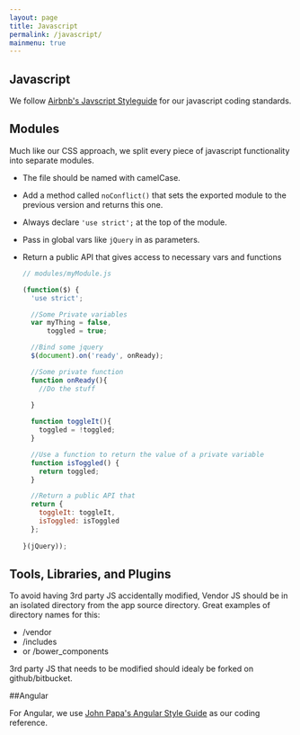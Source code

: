 ```yaml
---
layout: page
title: Javascript
permalink: /javascript/
mainmenu: true
---
```


## Javascript

We follow [Airbnb's Javscript Styleguide](https://github.com/airbnb/javascript) for our javascript coding standards. 

## Modules

  Much like our CSS approach, we split every piece of javascript functionality into separate modules.

  - The file should be named with camelCase.
  - Add a method called `noConflict()` that sets the exported module to the previous version and returns this one.
  - Always declare `'use strict';` at the top of the module.
  - Pass in global vars like `jQuery` in as parameters.
  - Return a public API that gives access to necessary vars and functions

    ```javascript
    // modules/myModule.js

    (function($) {
      'use strict';

      //Some Private variables
      var myThing = false,
          toggled = true;

      //Bind some jquery
      $(document).on('ready', onReady);

      //Some private function
      function onReady(){
        //Do the stuff
      
      }

      function toggleIt(){
        toggled = !toggled;
      }

      //Use a function to return the value of a private variable
      function isToggled() {
        return toggled;
      }

      //Return a public API that 
      return {
        toggleIt: toggleIt,
        isToggled: isToggled
      };
      
    }(jQuery));
    ```

## Tools, Libraries, and Plugins
  To avoid having 3rd party JS accidentally modified, Vendor JS should be in an isolated directory from the app source directory. Great examples of directory names for this: 

  - /vendor
  - /includes
  - or /bower_components

  3rd party JS that needs to be modified should idealy be forked on github/bitbucket.

##Angular

For Angular, we use [John Papa's Angular Style Guide](https://github.com/johnpapa/angular-styleguide) as our coding reference.
